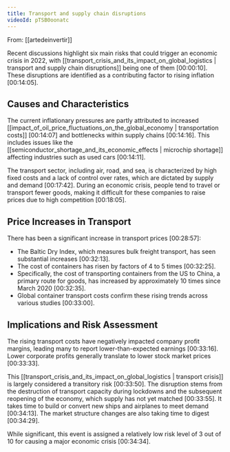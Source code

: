 ```yaml
---
title: Transport and supply chain disruptions
videoId: pTSB0oonatc
---
```


From: [[artedeinvertir]] <br/> 

Recent discussions highlight six main risks that could trigger an economic crisis in 2022, with [[transport_crisis_and_its_impact_on_global_logistics | transport and supply chain disruptions]] being one of them <a class="yt-timestamp" data-t="00:00:10">[00:00:10]</a>. These disruptions are identified as a contributing factor to rising inflation <a class="yt-timestamp" data-t="00:14:05">[00:14:05]</a>.

## Causes and Characteristics
The current inflationary pressures are partly attributed to increased [[impact_of_oil_price_fluctuations_on_the_global_economy | transportation costs]] <a class="yt-timestamp" data-t="00:14:07">[00:14:07]</a> and bottlenecks within supply chains <a class="yt-timestamp" data-t="00:14:16">[00:14:16]</a>. This includes issues like the [[semiconductor_shortage_and_its_economic_effects | microchip shortage]] affecting industries such as used cars <a class="yt-timestamp" data-t="00:14:11">[00:14:11]</a>.

The transport sector, including air, road, and sea, is characterized by high fixed costs and a lack of control over rates, which are dictated by supply and demand <a class="yt-timestamp" data-t="00:17:42">[00:17:42]</a>. During an economic crisis, people tend to travel or transport fewer goods, making it difficult for these companies to raise prices due to high competition <a class="yt-timestamp" data-t="00:18:05">[00:18:05]</a>.

## Price Increases in Transport
There has been a significant increase in transport prices <a class="yt-timestamp" data-t="00:28:57">[00:28:57]</a>:
*   The Baltic Dry Index, which measures bulk freight transport, has seen substantial increases <a class="yt-timestamp" data-t="00:32:13">[00:32:13]</a>.
*   The cost of containers has risen by factors of 4 to 5 times <a class="yt-timestamp" data-t="00:32:25">[00:32:25]</a>.
*   Specifically, the cost of transporting containers from the US to China, a primary route for goods, has increased by approximately 10 times since March 2020 <a class="yt-timestamp" data-t="00:32:35">[00:32:35]</a>.
*   Global container transport costs confirm these rising trends across various studies <a class="yt-timestamp" data-t="00:33:00">[00:33:00]</a>.

## Implications and Risk Assessment
The rising transport costs have negatively impacted company profit margins, leading many to report lower-than-expected earnings <a class="yt-timestamp" data-t="00:33:16">[00:33:16]</a>. Lower corporate profits generally translate to lower stock market prices <a class="yt-timestamp" data-t="00:33:33">[00:33:33]</a>.

This [[transport_crisis_and_its_impact_on_global_logistics | transport crisis]] is largely considered a transitory risk <a class="yt-timestamp" data-t="00:33:50">[00:33:50]</a>. The disruption stems from the destruction of transport capacity during lockdowns and the subsequent reopening of the economy, which supply has not yet matched <a class="yt-timestamp" data-t="00:33:55">[00:33:55]</a>. It takes time to build or convert new ships and airplanes to meet demand <a class="yt-timestamp" data-t="00:34:13">[00:34:13]</a>. The market structure changes are also taking time to digest <a class="yt-timestamp" data-t="00:34:29">[00:34:29]</a>.

While significant, this event is assigned a relatively low risk level of 3 out of 10 for causing a major economic crisis <a class="yt-timestamp" data-t="00:34:34">[00:34:34]</a>.